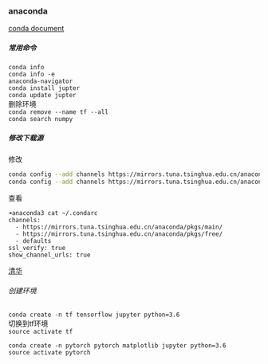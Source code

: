 ### anaconda
[conda document](https://conda.io/docs/user-guide/getting-started.html)

##### 常用命令
`conda info`    
`conda info -e `     
`anaconda-navigator`     
`conda install jupter`    
`conda update jupter`     
删除环境     
`conda remove --name tf --all`    
`conda search numpy`   

##### 修改下载源
修改
```sh
conda config --add channels https://mirrors.tuna.tsinghua.edu.cn/anaconda/pkgs/free/
conda config --add channels https://mirrors.tuna.tsinghua.edu.cn/anaconda/pkgs/main/
```
查看
```
➜anaconda3 cat ~/.condarc
channels:
  - https://mirrors.tuna.tsinghua.edu.cn/anaconda/pkgs/main/
  - https://mirrors.tuna.tsinghua.edu.cn/anaconda/pkgs/free/
  - defaults
ssl_verify: true
show_channel_urls: true

```
[清华](https://mirrors.tuna.tsinghua.edu.cn/help/anaconda/)

###### 创建环境
`conda create -n tf tensorflow jupyter python=3.6`      
切换到tf环境    
`source activate tf`    


```
conda create -n pytorch pytorch matplotlib jupyter python=3.6
source activate pytorch
```